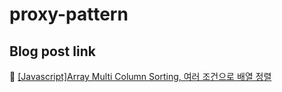 # proxy-pattern

## Blog post link

:page_facing_up: [[Javascript]Array Multi Column Sorting, 여러 조건으로 배열 정렬](https://empty-castle.tistory.com/7)
